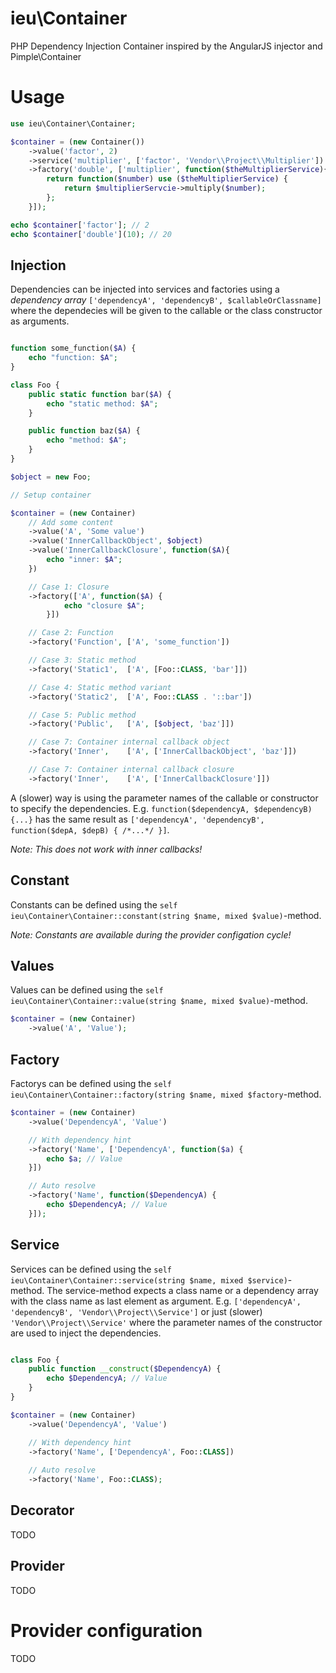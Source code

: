 # ieu\Container
PHP Dependency Injection Container inspired by the AngularJS injector and Pimple\Container

# Usage
```PHP
use ieu\Container\Container;

$container = (new Container())
	->value('factor', 2)
	->service('multiplier', ['factor', 'Vendor\\Project\\Multiplier'])
	->factory('double', ['multiplier', function($theMultiplierService){
		return function($number) use ($theMultiplierService) {
			return $multiplierServcie->multiply($number);
		};
	}]);

echo $container['factor']; // 2
echo $container['double'](10); // 20
```
## Injection
Dependencies can be injected into services and factories using a *dependency array* `['dependencyA', 'dependencyB', $callableOrClassname]` where the dependecies will be given to the callable or the class constructor as arguments.

```PHP

function some_function($A) {
	echo "function: $A";
}

class Foo {
	public static function bar($A) {
		echo "static method: $A";
	}

	public function baz($A) {
		echo "method: $A";
	}
}

$object = new Foo;

// Setup container

$container = (new Container)
	// Add some content
	->value('A', 'Some value')
	->value('InnerCallbackObject', $object)
	->value('InnerCallbackClosure', function($A){
		echo "inner: $A";
	})

	// Case 1: Closure
	->factory(['A', function($A) {
			echo "closure $A";
		}])

	// Case 2: Function
	->factory('Function', ['A', 'some_function'])

	// Case 3: Static method
	->factory('Static1',  ['A', [Foo::CLASS, 'bar']])

	// Case 4: Static method variant
	->factory('Static2',  ['A', Foo::CLASS . '::bar'])

	// Case 5: Public method
	->factory('Public',   ['A', [$object, 'baz']])

	// Case 7: Container internal callback object
	->factory('Inner',    ['A', ['InnerCallbackObject', 'baz']])

	// Case 7: Container internal callback closure
	->factory('Inner',    ['A', ['InnerCallbackClosure']])
```

A (slower) way is using the parameter names of the callable or constructor to specify the dependencies. E.g. `function($dependencyA, $dependencyB) {...}` has the same result as `['dependencyA', 'dependencyB', function($depA, $depB) { /*...*/ }]`.

*Note: This does not work with inner callbacks!*

## Constant
Constants can be defined using the `self ieu\Container\Container::constant(string $name, mixed $value)`-method.

*Note: Constants are available during the provider configation cycle!*

## Values
Values can be defined using the `self ieu\Container\Container::value(string $name, mixed $value)`-method.

```PHP
$container = (new Container)
	->value('A', 'Value');
```

## Factory
Factorys can be defined using the `self ieu\Container\Container::factory(string $name, mixed $factory`-method.

```PHP
$container = (new Container)
	->value('DependencyA', 'Value')

	// With dependency hint
	->factory('Name', ['DependencyA', function($a) {
		echo $a; // Value
	}])

	// Auto resolve
	->factory('Name', function($DependencyA) {
		echo $DependencyA; // Value
	}]);
```

## Service
Services can be defined using the `self ieu\Container\Container::service(string $name, mixed $service)`-method.
The service-method expects a class name or a dependency array with the class name as last element as argument. E.g. `['dependencyA', 'dependencyB', 'Vendor\\Project\\Service']` or just (slower) `'Vendor\\Project\\Service'` where the parameter names of the constructor are used to inject the dependencies. 

```PHP

class Foo {
	public function __construct($DependencyA) {
		echo $DependencyA; // Value
	}
}

$container = (new Container)
	->value('DependencyA', 'Value')

	// With dependency hint
	->factory('Name', ['DependencyA', Foo::CLASS])
	
	// Auto resolve
	->factory('Name', Foo::CLASS);
```

## Decorator
TODO

## Provider
TODO

# Provider configuration
TODO